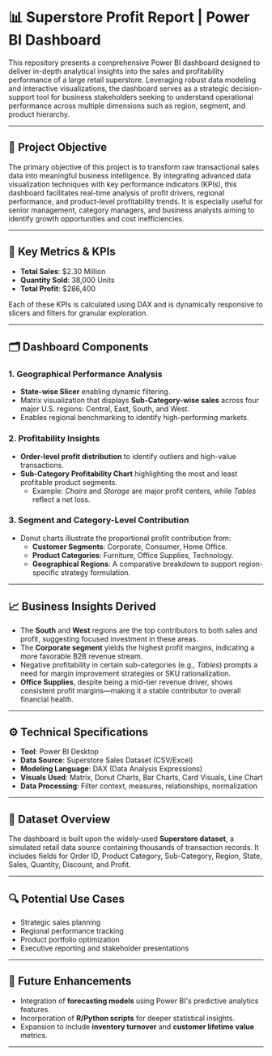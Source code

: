 # 📊 Superstore Profit Report | Power BI Dashboard

This repository presents a comprehensive Power BI dashboard designed to deliver in-depth analytical insights into the sales and profitability performance of a large retail superstore. Leveraging robust data modeling and interactive visualizations, the dashboard serves as a strategic decision-support tool for business stakeholders seeking to understand operational performance across multiple dimensions such as region, segment, and product hierarchy.

---

## 🧠 Project Objective

The primary objective of this project is to transform raw transactional sales data into meaningful business intelligence. By integrating advanced data visualization techniques with key performance indicators (KPIs), this dashboard facilitates real-time analysis of profit drivers, regional performance, and product-level profitability trends. It is especially useful for senior management, category managers, and business analysts aiming to identify growth opportunities and cost inefficiencies.

---

## 📌 Key Metrics & KPIs

- **Total Sales**: \$2.30 Million  
- **Quantity Sold**: 38,000 Units  
- **Total Profit**: \$286,400  

Each of these KPIs is calculated using DAX and is dynamically responsive to slicers and filters for granular exploration.

---

## 🗂️ Dashboard Components

### 1. **Geographical Performance Analysis**
- **State-wise Slicer** enabling dynamic filtering.
- Matrix visualization that displays **Sub-Category-wise sales** across four major U.S. regions: Central, East, South, and West.
- Enables regional benchmarking to identify high-performing markets.

### 2. **Profitability Insights**
- **Order-level profit distribution** to identify outliers and high-value transactions.
- **Sub-Category Profitability Chart** highlighting the most and least profitable product segments.
    - Example: *Chairs* and *Storage* are major profit centers, while *Tables* reflect a net loss.

### 3. **Segment and Category-Level Contribution**
- Donut charts illustrate the proportional profit contribution from:
  - **Customer Segments**: Corporate, Consumer, Home Office.
  - **Product Categories**: Furniture, Office Supplies, Technology.
  - **Geographical Regions**: A comparative breakdown to support region-specific strategy formulation.

---

## 📈 Business Insights Derived

- The **South** and **West** regions are the top contributors to both sales and profit, suggesting focused investment in these areas.
- The **Corporate segment** yields the highest profit margins, indicating a more favorable B2B revenue stream.
- Negative profitability in certain sub-categories (e.g., *Tables*) prompts a need for margin improvement strategies or SKU rationalization.
- **Office Supplies**, despite being a mid-tier revenue driver, shows consistent profit margins—making it a stable contributor to overall financial health.

---

## ⚙️ Technical Specifications

- **Tool**: Power BI Desktop
- **Data Source**: Superstore Sales Dataset (CSV/Excel)
- **Modeling Language**: DAX (Data Analysis Expressions)
- **Visuals Used**: Matrix, Donut Charts, Bar Charts, Card Visuals, Line Chart
- **Data Processing**: Filter context, measures, relationships, normalization

---

## 📁 Dataset Overview

The dashboard is built upon the widely-used **Superstore dataset**, a simulated retail data source containing thousands of transaction records. It includes fields for Order ID, Product Category, Sub-Category, Region, State, Sales, Quantity, Discount, and Profit.

---

## 🔍 Potential Use Cases

- Strategic sales planning
- Regional performance tracking
- Product portfolio optimization
- Executive reporting and stakeholder presentations

---

## 🚀 Future Enhancements

- Integration of **forecasting models** using Power BI's predictive analytics features.
- Incorporation of **R/Python scripts** for deeper statistical insights.
- Expansion to include **inventory turnover** and **customer lifetime value** metrics.

---

